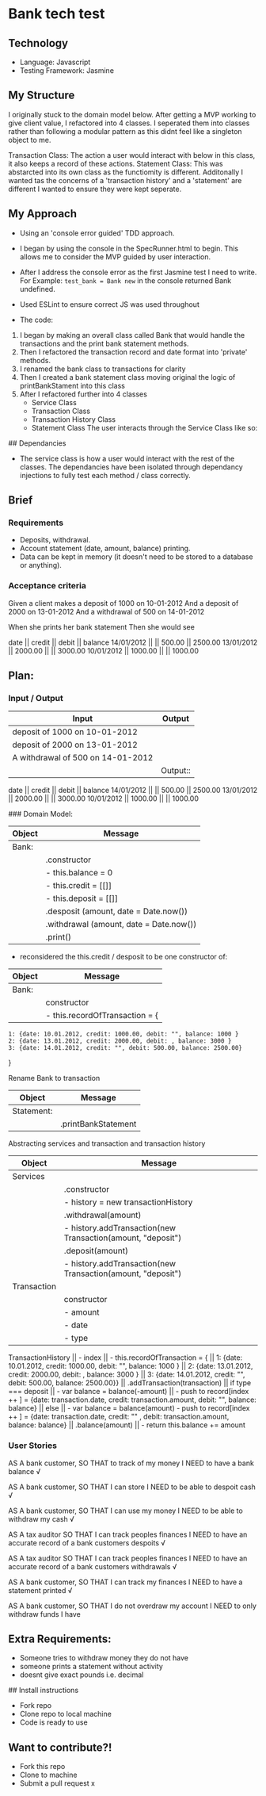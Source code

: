 # Bank tech test

## Technology
- Language: Javascript 
- Testing Framework: Jasmine

## My Structure

I originally stuck to the domain model below. After getting a MVP working to give client value, I refactored into 4 classes. I seperated them into classes rather than following a modular pattern as this didnt feel like a singleton object to me. 

Transaction Class: The action a user would interact with below in this class, it also keeps a record of these actions. 
Statement Class: This was abstarcted into its own class as the functiomity is different. Additonally I wanted tas the concerns of a 'transaction history' and a 'statement' are different I wanted to ensure they were kept seperate. 


## My Approach

- Using an 'console error guided' TDD approach. 

- I began by using the console in the SpecRunner.html to begin. This allows me to consider the MVP guided by user interaction.  

- After I address the console error as the first Jasmine test I need to write. For Example: ``` test_bank = Bank new ``` in the console returned Bank undefined.

- Used ESLint to ensure correct JS was used throughout 

- The code:

1. I began by making an overall class called Bank that would handle the transactions and the print bank statement methods. 
2. Then I refactored the transaction record and date format into 'private' methods. 
3. I renamed the bank class to transactions for clarity 
4. Then I created a bank statement class moving original the logic of printBankStament into this class 
5. After I refactored further into 4 classes 
    - Service Class 
    - Transaction Class 
    - Transaction History Class 
    - Statement Class
The user interacts through the Service Class like so:




## Dependancies
- The service class is how a user would interact with the rest of the classes. The dependancies have been isolated through dependancy injections to fully test each method / class correctly. 


## Brief

### Requirements

- Deposits, withdrawal.
- Account statement (date, amount, balance) printing.
- Data can be kept in memory (it doesn't need to be stored to a database or anything).

### Acceptance criteria

Given a client makes a deposit of 1000 on 10-01-2012
And a deposit of 2000 on 13-01-2012
And a withdrawal of 500 on 14-01-2012

When she prints her bank statement
Then she would see

date || credit || debit || balance
14/01/2012 || || 500.00 || 2500.00
13/01/2012 || 2000.00 || || 3000.00
10/01/2012 || 1000.00 || || 1000.00


## Plan: 

### Input / Output 

Input | Output 
------|--------
deposit of 1000 on 10-01-2012 |
deposit of 2000 on 13-01-2012 | 
A withdrawal of 500 on 14-01-2012 |
|| Output:: 


date       || credit  || debit  || balance
14/01/2012 ||         || 500.00 || 2500.00
13/01/2012 || 2000.00 ||        || 3000.00
10/01/2012 || 1000.00 ||        || 1000.00


### Domain Model: 

Object | Message 
-------|---------
Bank:  |
|      | .constructor 
||          - this.balance = 0 
||          - this.credit = [[]]
||          - this.deposit = [[]]
|      | .desposit  (amount, date = Date.now())
|      | .withdrawal (amount, date = Date.now())
|      | .print()

- reconsidered the this.credit / desposit to be one constructor of:

Object | Message 
-------|---------
Bank:  |
|| constructor
|| - this.recordOfTransaction = {
    1: {date: 10.01.2012, credit: 1000.00, debit: "", balance: 1000 }
    2: {date: 13.01.2012, credit: 2000.00, debit: , balance: 3000 }
    3: {date: 14.01.2012, credit: "", debit: 500.00, balance: 2500.00}
}

Rename Bank to transaction 

Object | Message 
-------|---------
Statement:  | 
||.printBankStatement


Abstracting services and transaction and transaction history 

Object | Message 
-------|---------
Services |
|| .constructor
||       - history = new transactionHistory
|| .withdrawal(amount)
||       - history.addTransaction(new Transaction(amount, "deposit")
|| .deposit(amount)
||       - history.addTransaction(new Transaction(amount, "deposit")
Transaction |
|| constructor
||      - amount
||      - date 
||      - type
TransactionHistory
||      - index 
||      - this.recordOfTransaction = {
||          1: {date: 10.01.2012, credit: 1000.00, debit: "", balance: 1000 }
||          2: {date: 13.01.2012, credit: 2000.00, debit: , balance: 3000 }
||          3: {date: 14.01.2012, credit: "", debit: 500.00, balance: 2500.00}}
|| .addTransaction(transaction)
||      if type === deposit 
||       - var balance = balance(-amount)
||       - push to record[index ++ ] = {date: transaction.date, credit: transaction.amount, debit: "", balance: balance}
||      else 
||       - var balance = balance(amount)
         - push to record[index ++ ] = {date: transaction.date, credit: "" , debit: transaction.amount, balance: balance}
|| .balance(amount)
||       - return this.balance += amount


### User Stories

AS A bank customer,
SO THAT to track of my money 
I NEED to have a bank balance √

AS A bank customer, 
SO THAT I can store
I NEED to be able to despoit cash √

AS A bank customer, 
SO THAT I can use my money
I NEED to be able to withdraw my cash √

AS A tax auditor 
SO THAT I can track peoples finances 
I NEED to have an accurate record of a bank customers despoits √

AS A tax auditor 
SO THAT I can track peoples finances 
I NEED to have an accurate record of a bank customers withdrawals √ 

AS A bank customer, 
SO THAT I can track my finances 
I NEED to have a statement printed √

AS A bank customer,
SO THAT I do not overdraw my account
I NEED to only withdraw funds I have

## Extra Requirements:
- Someone tries to withdraw money they do not have 
- someone prints a statement without activity 
- doesnt give exact pounds i.e. decimal



## Install instructions
- Fork repo
- Clone repo to local machine 
- Code is ready to use 


## Want to contribute?! 
- Fork this repo
- Clone to machine 
- Submit a pull request 
x
